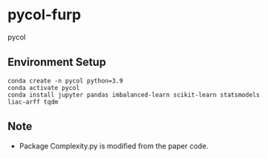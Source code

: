 # pycol-furp
pycol

## Environment Setup
```shell
conda create -n pycol python=3.9
conda activate pycol
conda install jupyter pandas imbalanced-learn scikit-learn statsmodels liac-arff tqdm
```

## Note
* Package Complexity.py is modified from the paper code.

